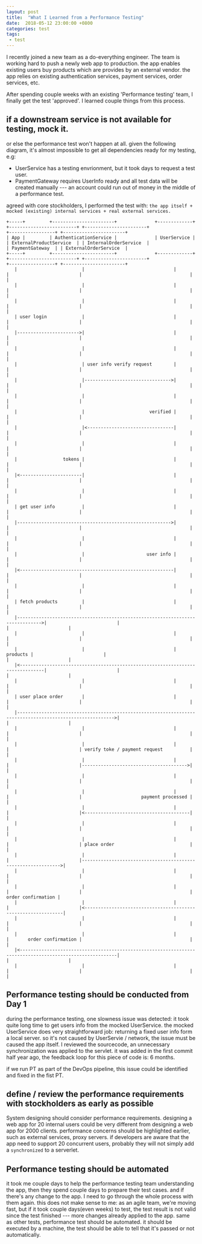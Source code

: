```yaml
---
layout: post
title:  "What I Learned from a Performance Testing"
date:  2018-05-12 23:00:00 +0800
categories: test
tags:
 - test
---
```


I recently joined a new team as a do-everything engineer. The team is working hard to push a newly web app to production. the app enables existing users buy products which are provides by an external vendor. the app relies on existing authentication services, payment services, order services, etc. 

After spending couple weeks with an existing 'Performance testing' team, I finally get the test 'approved'. I learned couple things from this process. 
 

## if a downstream service is not available for testing, mock it.

or else the performance test won't happen at all. given the following diagram, it's almost impossible to get all dependencies ready for my testing, e.g:
 - UserService has a testing envrionment, but it took days to request a test user. 
 - PaymentGateway requires UserInfo ready and all test data will be created manually --- an account could run out of money in the middle of a performance test.  
 
agreed with core stockholders, I performed the test with: `the app itself + mocked (existing) internal services + real external services. `

```
+-----+         +-----------------------+              +-------------+ +-------------------------+ +-----------------------+                   +-----------------+ +-----------------------+
| App |         | AuthenticationService |              | UserService | | ExternalProductService  | | InternalOrderService  |                   | PaymentGateway  | | ExternalOrderService  |
+-----+         +-----------------------+              +-------------+ +-------------------------+ +-----------------------+                   +-----------------+ +-----------------------+
   |                        |                                 |                     |                          |                                        |                      |
   |                        |                                 |                     |                          |                                        |                      |
   |                        |                                 |                     |                          |                                        |                      |
   | user login             |                                 |                     |                          |                                        |                      |
   |----------------------->|                                 |                     |                          |                                        |                      |
   |                        |                                 |                     |                          |                                        |                      |
   |                        | user info verify request        |                     |                          |                                        |                      |
   |                        |-------------------------------->|                     |                          |                                        |                      |
   |                        |                                 |                     |                          |                                        |                      |
   |                        |                        verified |                     |                          |                                        |                      |
   |                        |<--------------------------------|                     |                          |                                        |                      |
   |                        |                                 |                     |                          |                                        |                      |
   |                 tokens |                                 |                     |                          |                                        |                      |
   |<-----------------------|                                 |                     |                          |                                        |                      |
   |                        |                                 |                     |                          |                                        |                      |
   | get user info          |                                 |                     |                          |                                        |                      |
   |--------------------------------------------------------->|                     |                          |                                        |                      |
   |                        |                                 |                     |                          |                                        |                      |
   |                        |                       user info |                     |                          |                                        |                      |
   |<---------------------------------------------------------|                     |                          |                                        |                      |
   |                        |                                 |                     |                          |                                        |                      |
   | fetch products         |                                 |                     |                          |                                        |                      |
   |------------------------------------------------------------------------------->|                          |                                        |                      |
   |                        |                                 |                     |                          |                                        |                      |
   |                        |                                 |            products |                          |                                        |                      |
   |<-------------------------------------------------------------------------------|                          |                                        |                      |
   |                        |                                 |                     |                          |                                        |                      |
   | user place order       |                                 |                     |                          |                                        |                      |
   |---------------------------------------------------------------------------------------------------------->|                                        |                      |
   |                        |                                 |                     |                          |                                        |                      |
   |                        |                                 |                     |                          | verify toke / payment request          |                      |
   |                        |                                 |                     |                          |--------------------------------------->|                      |
   |                        |                                 |                     |                          |                                        |                      |
   |                        |                                 |                     |                          |                      payment processed |                      |
   |                        |                                 |                     |                          |<---------------------------------------|                      |
   |                        |                                 |                     |                          |                                        |                      |
   |                        |                                 |                     |                          | place order                            |                      |
   |                        |                                 |                     |                          |-------------------------------------------------------------->|
   |                        |                                 |                     |                          |                                        |                      |
   |                        |                                 |                     |                          |                                        |   order confirmation |
   |                        |                                 |                     |                          |<--------------------------------------------------------------|
   |                        |                                 |                     |                          |                                        |                      |
   |                        |                                 |                     |       order confirmation |                                        |                      |
   |<----------------------------------------------------------------------------------------------------------|                                        |                      |
   |                        |                                 |                     |                          |                                        |                      |
   ```

## Performance testing should be conducted from Day 1

during the performance testing, one slowness issue was detected: it took quite long time to get users info from the mocked UserService. the mocked UserService does very straightforward job: returning a fixed user info form a local server. so it's not caused by UserServie / network, the issue must be caused the app itself. 
I reviewed the sourcecode, an unnecessary synchronization was applied to the servlet.  it was added in the first commit half year ago, the feedback loop for this piece of code is: 6 months.  

if we run PT as part of the DevOps pipeline, this issue could be identified and fixed in the fist PT.


## define / review the performance requirements with stockholders as early as possible

System designing should consider performance requirements. designing a web app for 20 internal users could be very different from designing a web app for 2000 clients. performance concerns should be highlighted earlier, such as external services, proxy servers. if developers are aware that the app need to support 20 concurrent users, probably they will not simply add a `synchronized` to a serverlet. 


## Performance testing should be automated

it took me couple days to help the performance testing team understanding the app, then they spend couple days to prepare their test cases. and if there's any change to the app. I need to go through the whole process with them again. this does not make sense to me: as an agile team, we're moving fast, but if it took couple days(even weeks) to test, the test result is not valid since the test finished --- more changes already applied to the app.  same as other tests, performance test should be automated. it should be executed by a machine, the test should be able to tell that it's passed or not automatically. 
